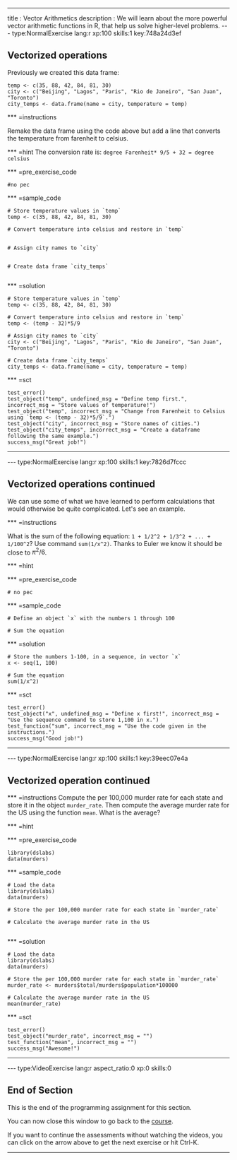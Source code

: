 ---
title       : Vector Arithmetics 
description : We will learn about the more powerful vector arithmetic functions in R, that help us solve higher-level problems. 
--- type:NormalExercise lang:r xp:100 skills:1 key:748a24d3ef

## Vectorized operations

Previously we created this data frame:

```{r}
temp <- c(35, 88, 42, 84, 81, 30)
city <- c("Beijing", "Lagos", "Paris", "Rio de Janeiro", "San Juan", "Toronto")
city_temps <- data.frame(name = city, temperature = temp)
```

*** =instructions

Remake the data frame using the code above but add a line that converts the temperature from farenheit to celsius. 

*** =hint
The conversion rate is: `degree Farenheit* 9/5 + 32 = degree celsius` 

*** =pre_exercise_code
```{r}
#no pec
```

*** =sample_code
```{r}
# Store temperature values in `temp`
temp <- c(35, 88, 42, 84, 81, 30)

# Convert temperature into celsius and restore in `temp`


# Assign city names to `city` 


# Create data frame `city_temps` 


```

*** =solution
```{r}
# Store temperature values in `temp`
temp <- c(35, 88, 42, 84, 81, 30)

# Convert temperature into celsius and restore in `temp`
temp <- (temp - 32)*5/9

# Assign city names to `city` 
city <- c("Beijing", "Lagos", "Paris", "Rio de Janeiro", "San Juan", "Toronto")

# Create data frame `city_temps` 
city_temps <- data.frame(name = city, temperature = temp)

```

*** =sct
```{r}
test_error()
test_object("temp", undefined_msg = "Define temp first.", incorrect_msg = "Store values of temperature!")
test_object("temp", incorrect_msg = "Change from Farenheit to Celsius using `temp <- (temp - 32)*5/9`.")
test_object("city", incorrect_msg = "Store names of cities.")
test_object("city_temps", incorrect_msg = "Create a dataframe following the same example.")
success_msg("Great job!")

```
----

--- type:NormalExercise lang:r xp:100 skills:1 key:7826d7fccc
## Vectorized operations continued

We can use some of what we have learned to perform calculations that 
would otherwise be quite complicated. Let's see an example.

*** =instructions

What is the sum of the following equation: `1 + 1/2^2 + 1/3^2 + ... + 1/100^2`? Use command `sum(1/x^2)`.  Thanks to Euler we know it should be close to $\pi^2/6$. 


*** =hint

*** =pre_exercise_code
```{r}
# no pec 
```

*** =sample_code
```{r}
# Define an object `x` with the numbers 1 through 100

# Sum the equation 

```

*** =solution
```{r}
# Store the numbers 1-100, in a sequence, in vector `x`
x <- seq(1, 100)

# Sum the equation 
sum(1/x^2) 
```

*** =sct
```{r}
test_error()
test_object("x", undefined_msg = "Define x first!", incorrect_msg = "Use the sequence command to store 1,100 in x.")
test_function("sum", incorrect_msg = "Use the code given in the instructions.")
success_msg("Good job!")
```
----

--- type:NormalExercise lang:r xp:100 skills:1 key:39eec07e4a
## Vectorized operation continued

*** =instructions
Compute the per 100,000 murder rate for each state and store it in the object `murder_rate`. 
Then compute the average murder rate for the US using the function `mean`. What is the average?

*** =hint

*** =pre_exercise_code
```{r}
library(dslabs)
data(murders)
```

*** =sample_code
```{r}
# Load the data
library(dslabs)
data(murders)

# Store the per 100,000 murder rate for each state in `murder_rate`

# Calculate the average murder rate in the US 


```

*** =solution
```{r}
# Load the data
library(dslabs)
data(murders)

# Store the per 100,000 murder rate for each state in `murder_rate`
murder_rate <- murders$total/murders$population*100000

# Calculate the average murder rate in the US
mean(murder_rate)
```

*** =sct
```{r}
test_error()
test_object("murder_rate", incorrect_msg = "")
test_function("mean", incorrect_msg = "")
success_msg("Awesome!")

```
----


--- type:VideoExercise lang:r aspect_ratio:0 xp:0 skills:0 

## End of Section

This is the end of the programming assignment for this section. 

You can now close this window to go back to the <a href='https://courses.edx.org/courses/course-v1:HarvardX+PH125.1x+2T2017/courseware/cfded5c208bc4e379606cb712cc54f25/5ba06674d0be41b99185b947e09e889b/?child=first'>course</a>.

If you want to continue the assessments without watching the videos, you can click on the arrow above to get the next exercise or hit Ctrl-K.

----
